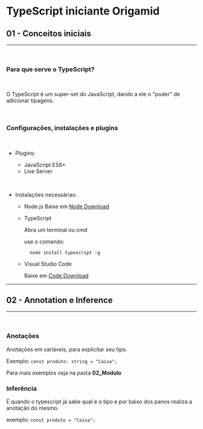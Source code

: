 # TypeScript iniciante Origamid

## 01 - Conceitos iniciais
<hr>

</br>

 ### Para que serve o TypeScript?

 </br>

 O TypeScript é um super-set do JavaScript, dando a ele o "poder" de adicionar tipagens.

</br>

 ### Configurações, instalações e plugins
 </br>

* Plugins:
 
    - JavaScript ES6+
    - Live Server

</br>

* Instalações necessárias:

    - Node.js
          Baixe em [Node Download](https://nodejs.org/en/download/)
            
    - TypeScript
               
         Abra um terminal ou cmd
               
         use o comando:
                 
        ~~~shell
          node install typescript -g
         ~~~

     - Visual Studio Code
              
         Baixe em [Code Download](https://code.visualstudio.com/download)
            

<hr>


## 02 - Annotation e Inference

<hr>

</br>


### Anotações

 Anotações em variáveis, para explicitar seu tipo.

Exemplo: `const produto: string = "Caixa";`

Para mais exemplos veja na pasta **02_Modulo**

### Inferência

É quando o typescript já sabe qual é o tipo e por baixo dos panos realiza a anotação do mesmo.

exemplo:  `const produto = "Caixa";`



